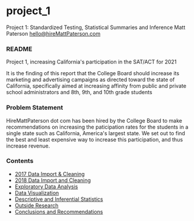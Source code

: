 # project_1

Project 1: Standardized Testing, Statistical Summaries and Inference
Matt Paterson
hello@hireMattPaterson.com

### README


Project 1, increasing California's participation in the SAT/ACT for 2021

It is the finding of this report that the College Board should increase its marketing and advertising campaigns as directed toward the state of California, specifically aimed at increasing affinity from public and private school administrators and 8th, 9th, and 10th grade students


### Problem Statement

HireMattPaterson dot com has been hired by the College Board to make recommendations on increasing the paticipation rates for the students in a single state such as California, America's largest state.  We set out to find the best and least expensive way to increase this participation, and thus increase revenue.

### Contents


- [2017 Data Import & Cleaning](./Paterson_project_1_sat_act.ipynb#Data-Import-and-Cleaning)
- [2018 Data Import and Cleaning](./Paterson_project_1_sat_act.ipynb#2018-Data-Import-and-Cleaning)
- [Exploratory Data Analysis](./Paterson_project_1_sat_act.ipynb#Exploratory-Data-Analysis)
- [Data Visualization](./Paterson_project_1_sat_act.ipynb#Visualize-the-data)
- [Descriptive and Inferential Statistics](./Paterson_project_1_sat_act.ipynb#Descriptive-and-Inferential-Statistics)
- [Outside Research](./Paterson_project_1_sat_act.ipynb#Outside-Research)
- [Conclusions and Recommendations](./Paterson_project_1_sat_act.ipynb#Conclusions-and-Recommendations)

